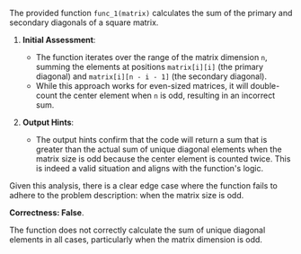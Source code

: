 The provided function `func_1(matrix)` calculates the sum of the primary and secondary diagonals of a square matrix. 

1. **Initial Assessment**: 
   - The function iterates over the range of the matrix dimension `n`, summing the elements at positions `matrix[i][i]` (the primary diagonal) and `matrix[i][n - i - 1]` (the secondary diagonal). 
   - While this approach works for even-sized matrices, it will double-count the center element when `n` is odd, resulting in an incorrect sum.

2. **Output Hints**: 
   - The output hints confirm that the code will return a sum that is greater than the actual sum of unique diagonal elements when the matrix size is odd because the center element is counted twice. This is indeed a valid situation and aligns with the function's logic.

Given this analysis, there is a clear edge case where the function fails to adhere to the problem description: when the matrix size is odd.

**Correctness: False**. 

The function does not correctly calculate the sum of unique diagonal elements in all cases, particularly when the matrix dimension is odd.